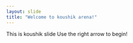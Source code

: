 ```yaml
---
layout: slide
title: "Welcome to koushik arena!"
---
```

This is koushik slide
Use the right arrow to begin!
